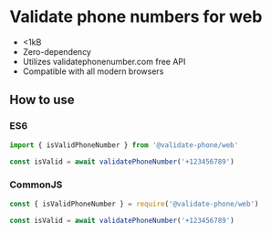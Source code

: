 # Validate phone numbers for web

- <1kB
- Zero-dependency
- Utilizes validatephonenumber.com free API
- Compatible with all modern browsers

## How to use

### ES6

```ts
import { isValidPhoneNumber } from '@validate-phone/web'

const isValid = await validatePhoneNumber('+123456789')
```

### CommonJS

```js
const { isValidPhoneNumber } = require('@validate-phone/web')

const isValid = await validatePhoneNumber('+123456789')
```
